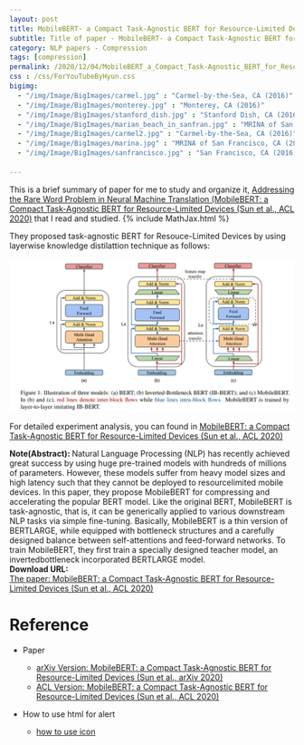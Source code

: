 ```yaml
---
layout: post
title: MobileBERT- a Compact Task-Agnostic BERT for Resource-Limited Devices
subtitle: Title of paper - MobileBERT- a Compact Task-Agnostic BERT for Resource-Limited Devices
category: NLP papers - Compression
tags: [compression]
permalink: /2020/12/04/MobileBERT_a_Compact_Task-Agnostic_BERT_for_Resource-Limited_Devices/
css : /css/ForYouTubeByHyun.css
bigimg: 
  - "/img/Image/BigImages/carmel.jpg" : "Carmel-by-the-Sea, CA (2016)"
  - "/img/Image/BigImages/monterey.jpg" : "Monterey, CA (2016)"
  - "/img/Image/BigImages/stanford_dish.jpg" : "Stanford Dish, CA (2016)"
  - "/img/Image/BigImages/marian_beach_in_sanfran.jpg" : "MRINA of San Francisco, CA (2016)"
  - "/img/Image/BigImages/carmel2.jpg" : "Carmel-by-the-Sea, CA (2016)"
  - "/img/Image/BigImages/marina.jpg" : "MRINA of San Francisco, CA (2016)"
  - "/img/Image/BigImages/sanfrancisco.jpg" : "San Francisco, CA (2016)"
  
---
```


This is a brief summary of paper for me to study and organize it, [Addressing the Rare Word Problem in Neural Machine Translation (MobileBERT: a Compact Task-Agnostic BERT for Resource-Limited Devices (Sun et al., ACL 2020)](https://www.aclweb.org/anthology/2020.acl-main.195/) that I read and studied. 
{% include MathJax.html %}

They proposed task-agnostic BERT for Resouce-Limited Devices by using layerwise knowledge distilattion technique  as follows:

![Sun et al., ACL 2020](/img/Image/NaturalLanguageProcessing/NLPLabs/Paper_Investigation/Compression/2020-12-04-MobileBERT_a_Compact_Task-Agnostic_BERT_for_Resource-Limited_Devices/architecture.PNG)

For detailed experiment analysis, you can found in [MobileBERT: a Compact Task-Agnostic BERT for Resource-Limited Devices (Sun et al., ACL 2020)](https://www.aclweb.org/anthology/2020.acl-main.195/)

<div class="alert alert-info" role="alert"><i class="fa fa-info-circle"></i> <b>Note(Abstract): </b>
Natural Language Processing (NLP) has recently achieved great success by using huge pre-trained models with hundreds of millions of parameters. However, these models suffer from heavy model sizes and high latency such that they cannot be deployed to resourcelimited mobile devices. In this paper, they propose MobileBERT for compressing and accelerating the popular BERT model. Like the original BERT, MobileBERT is task-agnostic, that is, it can be generically applied to various downstream NLP tasks via simple fine-tuning. Basically, MobileBERT is a thin version of BERTLARGE, while equipped with bottleneck structures and a carefully designed balance between self-attentions and feed-forward networks. To train MobileBERT, they first train a specially designed teacher model, an invertedbottleneck incorporated BERTLARGE model.
</div>
    
<div class="alert alert-success" role="alert"><i class="fa fa-paperclip fa-lg"></i> <b>Download URL: </b><br>
  <a href="https://www.aclweb.org/anthology/2020.acl-main.195/">The paper: MobileBERT: a Compact Task-Agnostic BERT for Resource-Limited Devices (Sun et al., ACL 2020)</a>
</div>

# Reference 

- Paper 
  - [arXiv Version: MobileBERT: a Compact Task-Agnostic BERT for Resource-Limited Devices (Sun et al., arXiv 2020)](https://arxiv.org/abs/2004.02984)
  - [ACL Version: MobileBERT: a Compact Task-Agnostic BERT for Resource-Limited Devices (Sun et al., ACL 2020)](https://www.aclweb.org/anthology/2020.acl-main.195/)
  
- How to use html for alert
  - [how to use icon](http://idratherbewriting.com/documentation-theme-jekyll/mydoc_icons.html)
    


